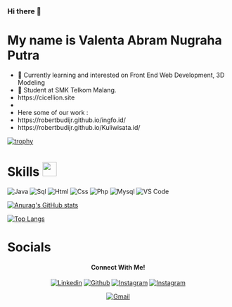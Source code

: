 ### Hi there 👋

# My name is Valenta Abram Nugraha Putra 
<ul>
  <li>🌱 Currently learning and interested on Front End Web Development, 3D Modeling </li>
  <li>💼 Student at SMK Telkom Malang.</li>
  <li> https://cicellion.site <li>
  
  <br/>
  <li> Here some of our work : </li>
  <li> https://robertbudijr.github.io/ingfo.id/ </li>
  <li> https://robertbudijr.github.io/Kuliwisata.id/ </li>
</ul>

[![trophy](https://github-profile-trophy.vercel.app/?username=robertbudijr&theme=onedark&rank=-C,-B)](https://github.com/RobertBudiJr?tab=repositories)

# Skills <img src = "https://media2.giphy.com/media/QssGEmpkyEOhBCb7e1/giphy.gif?cid=ecf05e47a0n3gi1bfqntqmob8g9aid1oyj2wr3ds3mg700bl&rid=giphy.gif" width = 32px>

![Java](http://img.shields.io/badge/-Java-e8892f?style=flat-square&logo=java&logoColor=white)
![Sql](http://img.shields.io/badge/-Sql-00758f?style=flat-square&logo=Mysql&logoColor=white)
![Html](http://img.shields.io/badge/-Html-e24c27?style=flat-square&logo=html5&logoColor=white)
![Css](http://img.shields.io/badge/-Css-2a65f1?style=flat-square&logo=css3&logoColor=white)
![Php](http://img.shields.io/badge/-Php-767bb3?style=flat-square&logo=php&logoColor=white)
![Mysql](http://img.shields.io/badge/-Mysql-white?style=flat-square&logo=mysql)
![VS Code](http://img.shields.io/badge/-VS%20Code-black?style=flat-square&logo=visualstudiocode&logoColor=3aa7f2)


[![Anurag's GitHub stats](https://github-readme-stats.vercel.app/api?username=robertbudijr&show_icons=true&theme=gotham)](https://github.com/RobertBudiJr?tab=repositories)

[![Top Langs](https://github-readme-stats.vercel.app/api/top-langs/?username=robertbudijr&show_icons=true&theme=gotham)](https://github.com/RobertBudiJr?tab=repositories)

# Socials
<h4 align="center">Connect With Me!</h4>
<p align="center">
  <a href="https://www.linkedin.com/in/valenta-abram-nugraha-putra-440216238/"><img alt="Linkedin" title="Valent's Linkedin" src="https://img.shields.io/badge/LinkedIn-0077B5?style=for-the-badge&logo=linkedin&logoColor=white"></a>
  <a href="https://github.com/RobertBudiJr"><img alt="Github" title="Valent's Github" src="https://img.shields.io/badge/GitHub-100000?style=for-the-badge&logo=github&logoColor=white"></a>
  <a href="https://instagram.com/cicellion_?igshid=YmMyMTA2M2Y=/"><img alt="Instagram" title="Project Instagram" src="https://img.shields.io/badge/Instagram-E4405F?style=for-the-badge&logo=instagram&logoColor=white"></a>
    <a href="https://www.instagram.com/valent_89/"><img alt="Instagram" title="Private Instagram" src="https://img.shields.io/badge/Instagram-E4405F?style=for-the-badge&logo=instagram&logoColor=white"></a>
 </p>
 <p align="center">
  <a href="valenta.anp@gmail.com"><img alt="Gmail" title="Valent's Gmail" src="https://img.shields.io/badge/Gmail-D14836?style=for-the-badge&logo=gmail&logoColor=white"></a>
</p>

